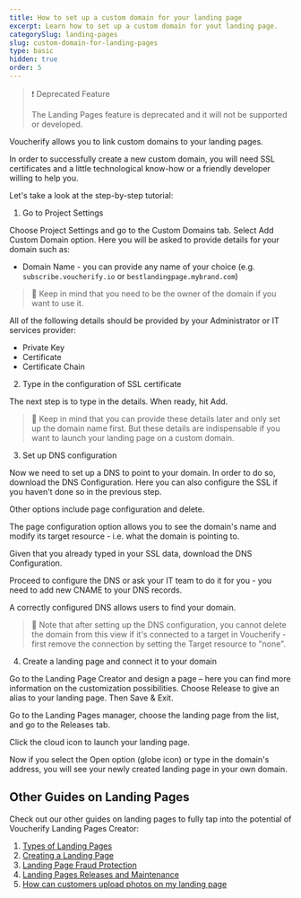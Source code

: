 ```yaml
---
title: How to set up a custom domain for your landing page
excerpt: Learn how to set up a custom domain for yout landing page.
categorySlug: landing-pages
slug: custom-domain-for-landing-pages
type: basic
hidden: true
order: 5
---
```


> ❗ Deprecated Feature
>
> The Landing Pages feature is deprecated and it will not be supported or developed.

Voucherify allows you to link custom domains to your landing pages.

In order to successfully create a new custom domain, you will need SSL certificates and a little technological know-how or a friendly developer willing to help you.

Let's take a look at the step-by-step tutorial:

1. Go to Project Settings

Choose Project Settings and go to the Custom Domains tab. Select Add Custom Domain option. Here you will be asked to provide details for your domain such as:

- Domain Name - you can provide any name of your choice (e.g. `subscribe.voucherify.io` or `bestlandingpage.mybrand.com`)

> 🚧 
> Keep in mind that you need to be the owner of the domain if you want to use it.

All of the following details should be provided by your Administrator or IT services provider:
- Private Key
- Certificate
- Certificate Chain 

2. Type in the configuration of SSL certificate

The next step is to type in the details. When ready, hit Add. 

> 🚧 
> Keep in mind that you can provide these details later and only set up the domain name first. But these details are indispensable if you want to launch your landing page on a custom domain.

3. Set up DNS configuration

Now we need to set up a DNS to point to your domain. In order to do so, download the DNS Configuration. Here you can also configure the SSL if you haven't done so in the previous step.

Other options include page configuration and delete. 

The page configuration option allows you to see the domain's name and modify its target resource - i.e. what the domain is pointing to. 

Given that you already typed in your SSL data, download the DNS Configuration. 

Proceed to configure the DNS or ask your IT team to do it for you - you need to add new CNAME to your DNS records.

A correctly configured DNS allows users to find your domain. 

> 🚧 
> Note that after setting up the DNS configuration, you cannot delete the domain from this view if it's connected to a target in Voucherify - first remove the connection by setting the Target resource to "none".

4. Create a landing page and connect it to your domain

Go to the Landing Page Creator and design a page – here you can find more information on the customization possibilities. Choose Release to give an alias to your landing page. Then Save & Exit.

Go to the Landing Pages manager, choose the landing page from the list, and go to the Releases tab.

Click the cloud icon to launch your landing page.

Now if you select the Open option (globe icon) or type in the domain's address, you will see your newly created landing page in your own domain.

## Other Guides on Landing Pages

Check out our other guides on landing pages to fully tap into the potential of Voucherify Landing Pages Creator: 

1. [Types of Landing Pages](doc:types-of-landing-pages)
2. [Creating a Landing Page](doc:creating-a-landing-page)
3. [Landing Page Fraud Protection](doc:landing-page-fraud-protection)
4. [Landing Pages Releases and Maintenance](doc:releases-and-maintenance-of-landing-pages)
5. [How can customers upload photos on my landing page](doc:upload-photos-to-a-landing-page)